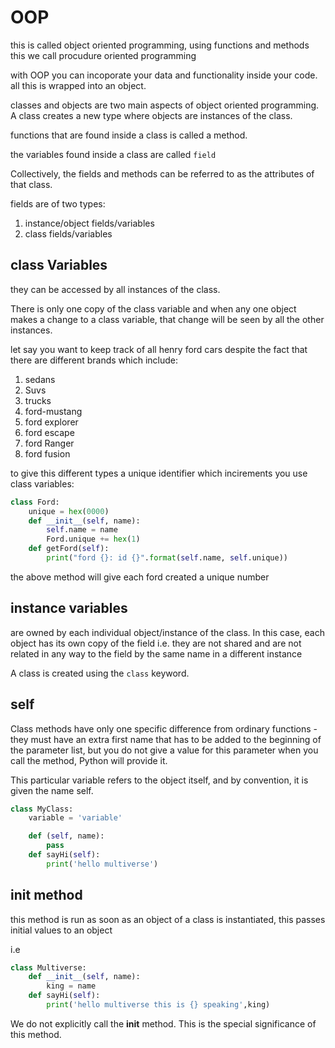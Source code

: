 # OOP

this is called object oriented programming, using functions and methods this we call procudure oriented programming

with OOP you can incoporate your data and functionality inside your code. all this is wrapped into an object.

classes and objects are two main aspects of object oriented programming. A class creates a new type where objects are instances of the class.

functions that are found inside a class is called a method.

the variables found inside a class are called `field`

Collectively, the fields and methods can be referred to as the attributes of that class.

fields are of two types:

1. instance/object fields/variables
2. class fields/variables

## class Variables

they can be accessed by all instances of the class.

There is only one copy of the class variable and when any one object makes a change to a class variable, that change will be seen by all the other instances.

let say you want to keep track of all henry ford cars despite the fact that there are different brands which include:

1. sedans
2. Suvs
3. trucks
4. ford-mustang
5. ford explorer
6. ford escape
7. ford Ranger
8. ford fusion

to give this different types a unique identifier which incirements you use class variables:

```python
class Ford:
    unique = hex(0000)
    def __init__(self, name):
        self.name = name
        Ford.unique += hex(1)
    def getFord(self):
        print("ford {}: id {}".format(self.name, self.unique))

```

the above method will give each ford created a unique number

## instance variables

are owned by each individual object/instance of the class. In this case, each object has its own copy of the field i.e. they are not shared and are not related in any way to the field by the same name in a different instance

A class is created using the `class` keyword.

## self

Class methods have only one specific difference from ordinary functions - they must have an extra first name that has to be added to the beginning of the parameter list, but you do not give a value for this parameter when you call the method, Python will provide it.

This particular variable refers to the object itself, and by convention, it is given the name self.

```python
class MyClass:
    variable = 'variable'

    def (self, name):
        pass
    def sayHi(self):
        print('hello multiverse')
```

## __init__ method

this method is run as soon as an object of a class is instantiated, this passes initial values to an object

i.e

```python
class Multiverse:
    def __init__(self, name):
        king = name
    def sayHi(self):
        print('hello multiverse this is {} speaking',king)
```

We do not explicitly call the __init__ method. This is the special significance of this method.
